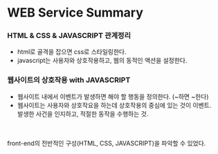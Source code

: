 # WEB Service Summary

### HTML & CSS & JAVASCRIPT 관계정리
- html로 골격을 잡으면 css로 스타일링한다.  
- javascript는 사용자와 상호작용하고, 웹의 동적인 액션을 설정한다.  

### 웹사이트의 상호작용 with JAVASCRIPT
- 웹사이트 내에서 이벤트가 발생하면 해야 할 행동을 정의한다. (~하면 ~한다)
- 웹사이트는 사용자와 상호작요을 하는데 상호작용의 중심에 있는 것이 이벤트.  
  발생한 사건을 인지하고, 적절한 동작을 수행하는 것.

<br/> </br>
front-end의 전반적인 구성(HTML, CSS, JAVASCRIPT)을 파악할 수 있었다.
